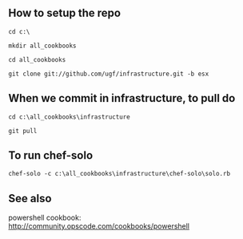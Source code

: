 How to setup the repo
---------------------

`cd c:\`

`mkdir all_cookbooks`

`cd all_cookbooks`

`git clone git://github.com/ugf/infrastructure.git -b esx`


When we commit in infrastructure, to pull do
--------------------------------------------

`cd c:\all_cookbooks\infrastructure`

`git pull`


To run chef-solo
----------------

`chef-solo -c c:\all_cookbooks\infrastructure\chef-solo\solo.rb`


See also
--------
powershell cookbook: http://community.opscode.com/cookbooks/powershell


